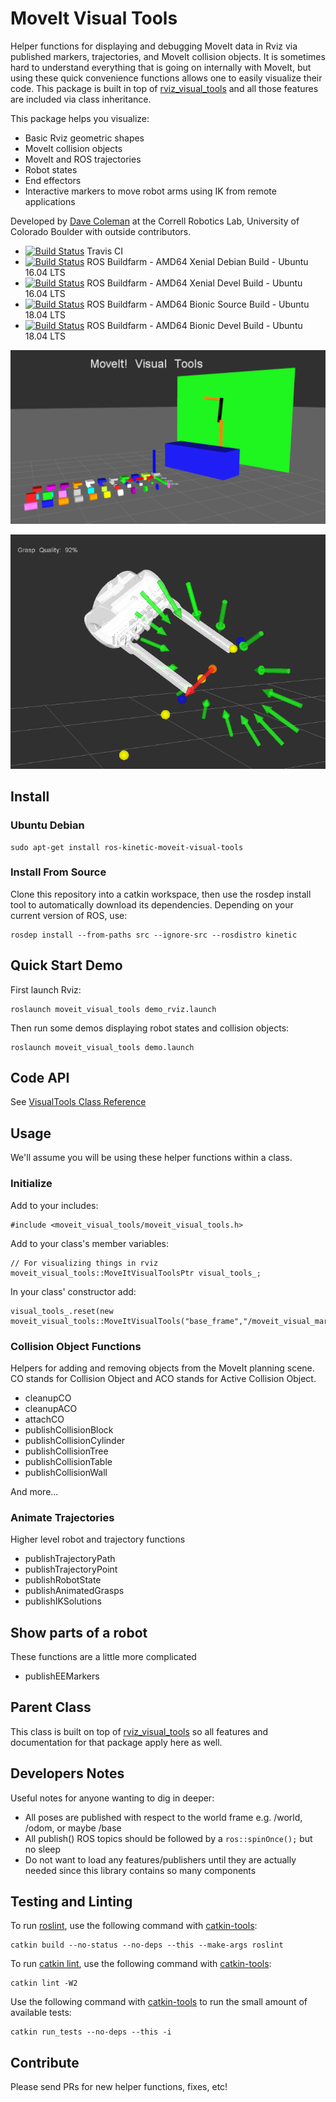 # MoveIt Visual Tools

Helper functions for displaying and debugging MoveIt data in Rviz via published markers, trajectories, and MoveIt collision objects. It is sometimes hard to understand everything that is going on internally with MoveIt, but using these quick convenience functions allows one to easily visualize their code. This package is built in top of [rviz_visual_tools](https://github.com/davetcoleman/rviz_visual_tools) and all those features are included via class inheritance.

This package helps you visualize:

 - Basic Rviz geometric shapes
 - MoveIt collision objects
 - MoveIt and ROS trajectories
 - Robot states
 - End effectors
 - Interactive markers to move robot arms using IK from remote applications

Developed by [Dave Coleman](http://dav.ee) at the Correll Robotics Lab, University of Colorado Boulder with outside contributors.

* [![Build Status](https://travis-ci.org/ros-planning/moveit_visual_tools.svg)](https://travis-ci.org/ros-planning/moveit_visual_tools) Travis CI
* [![Build Status](http://build.ros.org/buildStatus/icon?job=Kbin_uX64__moveit_visual_tools__ubuntu_xenial_amd64__binary)](http://build.ros.org/view/Kbin_uX64/job/Kbin_uX64__moveit_visual_tools__ubuntu_xenial_amd64__binary/) ROS Buildfarm - AMD64 Xenial Debian Build - Ubuntu 16.04 LTS
* [![Build Status](http://build.ros.org/buildStatus/icon?job=Kdev__moveit_visual_tools__ubuntu_xenial_amd64)](http://build.ros.org/view/Kdev/job/Kdev__moveit_visual_tools__ubuntu_xenial_amd64/) ROS Buildfarm - AMD64 Xenial Devel Build - Ubuntu 16.04 LTS
* [![Build Status](http://build.ros.org/buildStatus/icon?job=Msrc_uB__moveit_visual_tools__ubuntu_bionic__source)](http://build.ros.org/job/Msrc_uB__moveit_visual_tools__ubuntu_bionic__source/) ROS Buildfarm - AMD64 Bionic Source Build - Ubuntu 18.04 LTS
* [![Build Status](http://build.ros.org/buildStatus/icon?job=Mdev__moveit_visual_tools__ubuntu_bionic_amd64)](http://build.ros.org/job/Mdev__moveit_visual_tools__ubuntu_bionic_amd64/) ROS Buildfarm - AMD64 Bionic Devel Build - Ubuntu 18.04 LTS

![](resources/screenshot.png)

![](resources/demo.png)

## Install

### Ubuntu Debian

    sudo apt-get install ros-kinetic-moveit-visual-tools

### Install From Source

Clone this repository into a catkin workspace, then use the rosdep install tool to automatically download its dependencies. Depending on your current version of ROS, use:

    rosdep install --from-paths src --ignore-src --rosdistro kinetic

## Quick Start Demo

First launch Rviz:

    roslaunch moveit_visual_tools demo_rviz.launch

Then run some demos displaying robot states and collision objects:

    roslaunch moveit_visual_tools demo.launch

## Code API

See [VisualTools Class Reference](http://docs.ros.org/kinetic/api/moveit_visual_tools/html/classmoveit__visual__tools_1_1MoveItVisualTools.html)

## Usage

We'll assume you will be using these helper functions within a class.

### Initialize

Add to your includes:
```
#include <moveit_visual_tools/moveit_visual_tools.h>
```

Add to your class's member variables:
```
// For visualizing things in rviz
moveit_visual_tools::MoveItVisualToolsPtr visual_tools_;
```

In your class' constructor add:
```
visual_tools_.reset(new moveit_visual_tools::MoveItVisualTools("base_frame","/moveit_visual_markers"));
```

### Collision Object Functions

Helpers for adding and removing objects from the MoveIt planning scene. CO stands for Collision Object and ACO stands for Active Collision Object.

 - cleanupCO
 - cleanupACO
 - attachCO
 - publishCollisionBlock
 - publishCollisionCylinder
 - publishCollisionTree
 - publishCollisionTable
 - publishCollisionWall

And more...

### Animate Trajectories

Higher level robot and trajectory functions

 - publishTrajectoryPath
 - publishTrajectoryPoint
 - publishRobotState
 - publishAnimatedGrasps
 - publishIKSolutions

## Show parts of a robot

These functions are a little more complicated

 - publishEEMarkers

## Parent Class

This class is built on top of [rviz_visual_tools](https://github.com/davetcoleman/rviz_visual_tools) so all features and documentation for that package apply here as well.

## Developers Notes

Useful notes for anyone wanting to dig in deeper:

 -  All poses are published with respect to the world frame e.g. /world, /odom, or maybe /base
 -  All publish() ROS topics should be followed by a ``ros::spinOnce();`` but no sleep
 -  Do not want to load any features/publishers until they are actually needed since this library contains so many components

## Testing and Linting

To run [roslint](http://wiki.ros.org/roslint), use the following command with [catkin-tools](https://catkin-tools.readthedocs.org/):

    catkin build --no-status --no-deps --this --make-args roslint

To run [catkin lint](https://pypi.python.org/pypi/catkin_lint), use the following command with [catkin-tools](https://catkin-tools.readthedocs.org/):

    catkin lint -W2

Use the following command with [catkin-tools](https://catkin-tools.readthedocs.org/) to run the small amount of available tests:

    catkin run_tests --no-deps --this -i

## Contribute

Please send PRs for new helper functions, fixes, etc!
